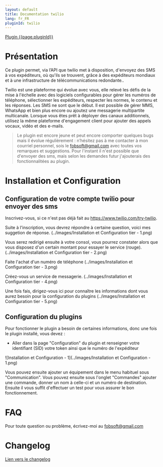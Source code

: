 ```yaml
---
layout: default
title: Documentation twilio
lang: fr_FR
pluginId: twilio
---
```


<div id="title">
<a href="../../../{{site.baseurl}}/{{page.pluginId}}/{{page.lang}}">Plugin {{page.pluginId}}</a>
</div>

# Présentation
Ce plugin permet, via l’API que twilio met à disposition, d'envoyez des SMS à vos expéditeurs, où qu'ils se trouvent, grâce à des expéditeurs mondiaux et à une infrastructure de télécommunications redondante..
 
Twilio est une plateforme qui évolue avec vous, elle relevé les défis de la mise à l'échelle avec des logiciels configurables pour gérer les numéros de téléphone, sélectionner les expéditeurs, respecter les normes, le contenu et les réponses.
Les SMS ne sont que le début. Il est possible de gérer MMS, WhatsApp et bien plus encore ou ajoutez une messagerie multipartite multicanale. 
Lorsque vous êtes prêt à déployer des canaux additionnels, utilisez la même plateforme d'engagement client pour ajouter des appels vocaux, vidéo et des e-mails.

> Le plugin est encore jeune et peut encore comporter quelques bugs mais il évolue régulièrement : n’hésitez pas à me contacter à mon courriel personnel, sois le fobsoft@gmail.com avec toutes vos remarques et suggestions. Pour l'instant il n'est possible que d'envoyer des sms, mais selon les demandes futur j'ajouterais des fonctionnalitées au plugin.

# Installation et Configuration

## Configuration de votre compte twilio pour envoyer des sms
Inscrivez-vous, si ce n'est pas déjà fait au https://www.twilio.com/try-twilio.

Suite à l'inscription, vous devrez répondre à certaine question, voici mes suggetion de réponse.
(../images/Installation et Configuration tier - 1.png)

Vous serez redirigé ensuite à votre consol, vous pourrez constater alors que vous disposez d'un certain montant pour essayer le service (rouge).
(../images/Installation et Configuration tier - 2.png)

Faite l'achat d'un numéro de téléphone
(../images/Installation et Configuration tier - 3.png)

Créez-vous un service de messagerie.
(../images/Installation et Configuration tier - 4.png)

Une fois fais, dirigez-vous ici pour connaître les informations dont vous aurez besoin pour la configuration du plugins
(../images/Installation et Configuration tier - 5.png)

## Configuration du plugins 
Pour fonctionner le plugin a besoin de certaines informations, donc une fois le plugin installé, vous devez :
- Aller dans la page "Configuration" du plugin et renseigner votre identifiant (SID) votre token ainsi que le numéro de l'expéditeur

![Installation et Configuration - 1](../images/Installation et Configuration - 1.png)

Vous pouvez ensuite ajouter un équipement dans le menu habituel sous "Communication".
Vous pouvez ensuite sous l'onglet "Commandes" ajouter une commande, donner un nom à celle-ci et un numéro de destination.
Ensuite il vous suffit d'effectuer un test pour vous assurer le bon fonctionnement.

# FAQ
Pour toute question ou problème, écrivez-moi au fobsoft@gmail.com 

# Changelog
[Lien vers le changelog](./changelog.md)
